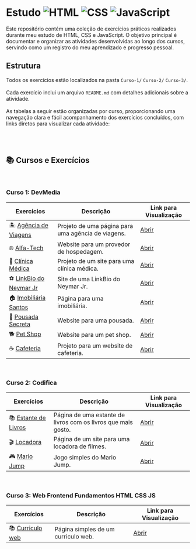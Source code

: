 # Estudo ![HTML](https://img.shields.io/badge/HTML-%23E34F26.svg?style=flat&logo=html5&logoColor=white) ![CSS](https://img.shields.io/badge/CSS-%231572B6.svg?style=flat&logo=css3&logoColor=white)  ![JavaScript](https://img.shields.io/badge/JavaScript-%23F7DF1C.svg?style=flat&logo=javascript&logoColor=black)

Este repositório contém uma coleção de exercícios práticos realizados durante meu estudo de HTML, CSS e JavaScript. O objetivo principal é documentar e organizar as atividades desenvolvidas ao longo dos cursos, servindo como um registro do meu aprendizado e progresso pessoal.

## Estrutura
Todos os exercícios estão localizados na pasta `Curso-1/` `Curso-2/`  `Curso-3/`.
<br>
<br>
Cada exercício inclui um arquivo `README.md` com detalhes adicionais sobre a atividade.
<br>
<br>
As tabelas a seguir estão organizadas por curso, proporcionando uma navegação clara e fácil acompanhamento dos exercícios concluídos, com links diretos para visualizar cada atividade:


<br>
<br>

## 📚 Cursos e Exercícios
<br>

 ### Curso 1: DevMedia

| Exercícios                      | Descrição                                | Link para Visualização |
|------------------------------|------------------------------------------|------------------------|
| 🏝️ [Agência de Viagens]()     | Projeto de uma página para uma agência de viagens. | [Abrir](https://github.com/sant1ana/estudos-html-css-js/tree/main/Curso-1/Agencia-de-Viagens) |
| 🌐 [Alfa-Tech]()   | Website para um provedor de hospedagem.   | [Abrir](https://github.com/sant1ana/estudos-html-css-js/tree/main/Curso-1/Alfa_Tech) |
| 🏥 [Clínica Médica]() | Projeto de um site para uma clínica médica. | [Abrir](https://github.com/sant1ana/estudos-html-css-js/tree/main/Curso-1/Clinica-medica) |
| ⚽ [LinkBio do Neymar Jr]() | Site de uma LinkBio do Neymar Jr.          | [Abrir](https://github.com/sant1ana/estudos-html-css-js/tree/main/Curso-1/LinkBio-Neymar) |
| 🏠 [ Imobiliária Santos]() | Página para uma imobiliária.   | [Abrir](https://github.com/sant1ana/estudos-html-css-js/tree/main/Curso-1/Pagina-Imobiliaria-Santos) |
| 🏡 [ Pousada Secreta]()   | Website para uma pousada.         | [Abrir](https://github.com/sant1ana/estudos-html-css-js/tree/main/Curso-1/Pousada-Secreta) |
| 🐕 [ Pet Shop]()   | Website para um pet shop.                 | [Abrir](https://github.com/sant1ana/estudos-html-css-js/tree/main/Curso-1/Site-Pet-Shop) |
| ☕ [ Cafeteria]()   | Projeto para um website de cafeteria.     | [Abrir](https://github.com/sant1ana/estudos-html-css-js/tree/main/Curso-1/Website-Cafeteria) |

<br>

### Curso 2: Codifica
| Exercícios                      | Descrição                                | Link para Visualização |
|------------------------------|------------------------------------------|------------------------|
| 📚 [Estante de Livros]() | Página de uma estante de livros com os livros que mais gosto.         | [Abrir](https://github.com/sant1ana/estudos-html-css-js/tree/main/Curso-2/Projeto-Estante-de-Livros) |
| 🎬 [Locadora]()   | Página de um site para uma locadora de filmes. | [Abrir](https://github.com/sant1ana/estudos-html-css-js/tree/main/Curso-2/Projeto-Locadora) |
| 🎮 [Mario Jump]()   | Jogo simples do Mario Jump.               | [Abrir](https://github.com/sant1ana/estudos-html-css-js/tree/main/Curso-2/Projeto-Mario-Jump) |

<br>

### Curso 3: Web Frontend Fundamentos HTML CSS JS
| Exercícios                      | Descrição                                | Link para Visualização |
|------------------------------|------------------------------------------|------------------------|
| 📚 [Curriculo web]() | Página simples de um curriculo web.         | [Abrir](https://github.com/sant1ana/estudos-html-css-js/tree/main/Curso-3/Curriculo-web) |



